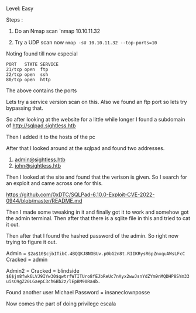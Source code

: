 Level: Easy

Steps :

1. Do an Nmap scan
`nmap 10.10.11.32

2. Try a UDP scan now
`nmap -sU 10.10.11.32 --top-ports=10`

Noting found till now especial

```Not shown: 997 closed tcp ports (conn-refused)  
PORT   STATE SERVICE  
21/tcp open  ftp  
22/tcp open  ssh  
80/tcp open  http
```
The above contains the ports

Lets try a service version scan on this. Also we found an ftp port so lets try bypassing that.

So after looking at the website for a little while longer I found a subdomain of 
http://sqlpad.sightless.htb

Then I added it to the hosts of the pc

After that I looked around at the sqlpad and found two addresses.

1. admin@sightless.htb
2. john@sightless.htb

Then I looked at the site and found that the verison is given. So I search for an exploit and came across one for this. 

https://github.com/0xDTC/SQLPad-6.10.0-Exploit-CVE-2022-0944/blob/master/README.md

Then I made some tweaking in it and finally got it to work and somehow got the admin terminal. Then after that there is a sqlite file in this and tried to cat it out. 

Then after that I found the hashed password of the admin. So right now trying to figure it out.

Admin = 
`$2a$10$cjbITibC.4BQQKJ8NOBUv.p0bG2n8t.RIIKRysR6pZnxquAWsLFcC`
Cracked = admin

Admin2 = Cracked = blindside
`$6$jn8fwk6LVJ9IYw30$qwtrfWTITUro8fEJbReUc7nXyx2wwJsnYdZYm9nMQDHP8SYm33uisO9gZ20LGaepC3ch6Bb2z/lEpBM90Ra4b.`

Found another user Michael
Password = insaneclownposse

Now comes the part of doing privilege escala